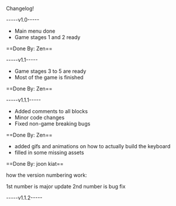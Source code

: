 Changelog! 


-----v1.0-----
- Main menu done
- Game stages 1 and 2 ready

==Done By: Zen==

-----v1.1-----
- Game stages 3 to 5 are ready
- Most of the game is finished

==Done By: Zen==

-----v1.1.1-----
- Added comments to all blocks
- Minor code changes
- Fixed non-game breaking bugs

 ==Done By: Zen==

- added gifs and animations on how to actually build the keyboard
- filled in some missing assets

==Done By: joon kiat==

how the version numbering work: 

1st number is major update
2nd number is bug fix

-----v1.1.2-----



